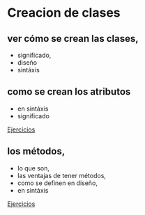 # Creacion de clases
## ver cómo se crean las clases, 
- significado,
- diseño
- sintáxis
## como se crean los atributos
- en sintáxis
- significado
  
[Ejercicios](ejercicio1-operadorPunto/README.txt)

## los métodos, 
- lo que son,
- las ventajas de tener métodos,
- como se definen en diseño,
- en sintáxis
 
[Ejercicios](ejercicio2-metodosVSMain/README.txt)
